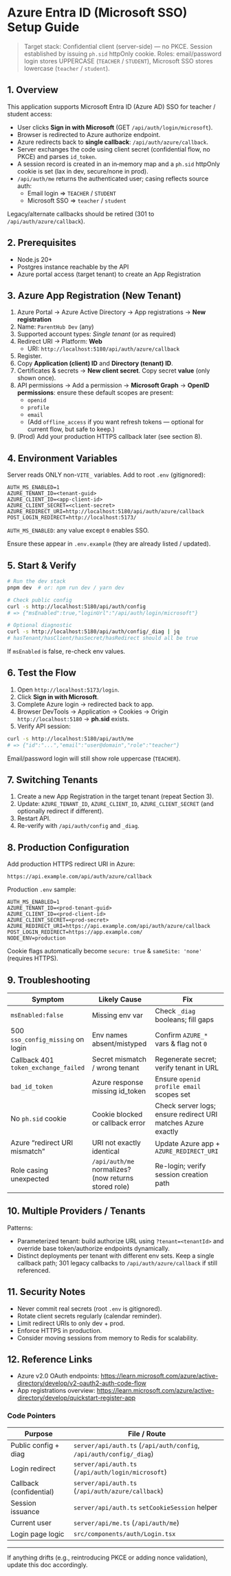 # Azure Entra ID (Microsoft SSO) Setup Guide

> Target stack: Confidential client (server-side) — no PKCE. Session established by issuing `ph.sid` httpOnly cookie. Roles: email/password login stores UPPERCASE (`TEACHER` / `STUDENT`), Microsoft SSO stores lowercase (`teacher` / `student`).

## 1. Overview
This application supports Microsoft Entra ID (Azure AD) SSO for teacher / student access:
- User clicks **Sign in with Microsoft** (GET `/api/auth/login/microsoft`).
- Browser is redirected to Azure authorize endpoint.
- Azure redirects back to **single callback**: `/api/auth/azure/callback`.
- Server exchanges the code using client secret (confidential flow, no PKCE) and parses `id_token`.
- A session record is created in an in‑memory map and a `ph.sid` httpOnly cookie is set (lax in dev, secure/none in prod).
- `/api/auth/me` returns the authenticated user; casing reflects source auth:
  - Email login ⇒ `TEACHER` / `STUDENT`
  - Microsoft SSO ⇒ `teacher` / `student`

Legacy/alternate callbacks should be retired (301 to `/api/auth/azure/callback`).

## 2. Prerequisites
- Node.js 20+
- Postgres instance reachable by the API
- Azure portal access (target tenant) to create an App Registration

## 3. Azure App Registration (New Tenant)
1. Azure Portal → Azure Active Directory → App registrations → **New registration**
2. Name: `ParentHub Dev` (any)
3. Supported account types: *Single tenant* (or as required)
4. Redirect URI → Platform: **Web**
   - URI: `http://localhost:5180/api/auth/azure/callback`
5. Register.
6. Copy **Application (client) ID** and **Directory (tenant) ID**.
7. Certificates & secrets → **New client secret**. Copy secret **value** (only shown once).
8. API permissions → Add a permission → **Microsoft Graph** → **OpenID permissions**: ensure these default scopes are present:
   - `openid`
   - `profile`
   - `email`
   - (Add `offline_access` if you want refresh tokens — optional for current flow, but safe to keep.)
9. (Prod) Add your production HTTPS callback later (see section 8).

## 4. Environment Variables
Server reads ONLY non-`VITE_` variables. Add to root `.env` (gitignored):
```
AUTH_MS_ENABLED=1
AZURE_TENANT_ID=<tenant-guid>
AZURE_CLIENT_ID=<app-client-id>
AZURE_CLIENT_SECRET=<client-secret>
AZURE_REDIRECT_URI=http://localhost:5180/api/auth/azure/callback
POST_LOGIN_REDIRECT=http://localhost:5173/
```
`AUTH_MS_ENABLED`: any value except `0` enables SSO.

Ensure these appear in `.env.example` (they are already listed / updated).

## 5. Start & Verify
```bash
# Run the dev stack
pnpm dev  # or: npm run dev / yarn dev

# Check public config
curl -s http://localhost:5180/api/auth/config
# => {"msEnabled":true,"loginUrl":"/api/auth/login/microsoft"}

# Optional diagnostic
curl -s http://localhost:5180/api/auth/config/_diag | jq
# hasTenant/hasClient/hasSecret/hasRedirect should all be true
```
If `msEnabled` is false, re-check env values.

## 6. Test the Flow
1. Open `http://localhost:5173/login`.
2. Click **Sign in with Microsoft**.
3. Complete Azure login → redirected back to app.
4. Browser DevTools → Application → Cookies → Origin `http://localhost:5180` → **ph.sid** exists.
5. Verify API session:
```bash
curl -s http://localhost:5180/api/auth/me
# => {"id":"...","email":"user@domain","role":"teacher"}
```
Email/password login will still show role uppercase (`TEACHER`).

## 7. Switching Tenants
1. Create a new App Registration in the target tenant (repeat Section 3).
2. Update: `AZURE_TENANT_ID`, `AZURE_CLIENT_ID`, `AZURE_CLIENT_SECRET` (and optionally redirect if different).
3. Restart API.
4. Re-verify with `/api/auth/config` and `_diag`.

## 8. Production Configuration
Add production HTTPS redirect URI in Azure:
```
https://api.example.com/api/auth/azure/callback
```
Production `.env` sample:
```
AUTH_MS_ENABLED=1
AZURE_TENANT_ID=<prod-tenant-guid>
AZURE_CLIENT_ID=<prod-client-id>
AZURE_CLIENT_SECRET=<prod-secret>
AZURE_REDIRECT_URI=https://api.example.com/api/auth/azure/callback
POST_LOGIN_REDIRECT=https://app.example.com/
NODE_ENV=production
```
Cookie flags automatically become `secure: true` & `sameSite: 'none'` (requires HTTPS).

## 9. Troubleshooting
| Symptom | Likely Cause | Fix |
|---------|--------------|-----|
| `msEnabled:false` | Missing env var | Check `_diag` booleans; fill gaps |
| 500 `sso_config_missing` on login | Env names absent/mistyped | Confirm `AZURE_*` vars & flag not `0` |
| Callback 401 `token_exchange_failed` | Secret mismatch / wrong tenant | Regenerate secret; verify tenant in URL |
| `bad_id_token` | Azure response missing id_token | Ensure `openid profile email` scopes set |
| No `ph.sid` cookie | Cookie blocked or callback error | Check server logs; ensure redirect URI matches Azure exactly |
| Azure “redirect URI mismatch” | URI not exactly identical | Update Azure app + `AZURE_REDIRECT_URI` |
| Role casing unexpected | `/api/auth/me` normalizes? (now returns stored role) | Re-login; verify session creation path |

## 10. Multiple Providers / Tenants
Patterns:
- Parameterized tenant: build authorize URL using `?tenant=<tenantId>` and override base token/authorize endpoints dynamically.
- Distinct deployments per tenant with different env sets.
Keep a single callback path; 301 legacy callbacks to `/api/auth/azure/callback` if still referenced.

## 11. Security Notes
- Never commit real secrets (root `.env` is gitignored).
- Rotate client secrets regularly (calendar reminder).
- Limit redirect URIs to only dev + prod.
- Enforce HTTPS in production.
- Consider moving sessions from memory to Redis for scalability.

## 12. Reference Links
- Azure v2.0 OAuth endpoints: https://learn.microsoft.com/azure/active-directory/develop/v2-oauth2-auth-code-flow
- App registrations overview: https://learn.microsoft.com/azure/active-directory/develop/quickstart-register-app

### Code Pointers
| Purpose | File / Route |
|---------|--------------|
| Public config + diag | `server/api/auth.ts` (`/api/auth/config`, `/api/auth/config/_diag`) |
| Login redirect | `server/api/auth.ts` (`/api/auth/login/microsoft`) |
| Callback (confidential) | `server/api/auth.ts` (`/api/auth/azure/callback`) |
| Session issuance | `server/api/auth.ts` `setCookieSession` helper |
| Current user | `server/api/me.ts` (`/api/auth/me`) |
| Login page logic | `src/components/auth/Login.tsx` |

---
If anything drifts (e.g., reintroducing PKCE or adding nonce validation), update this doc accordingly.
